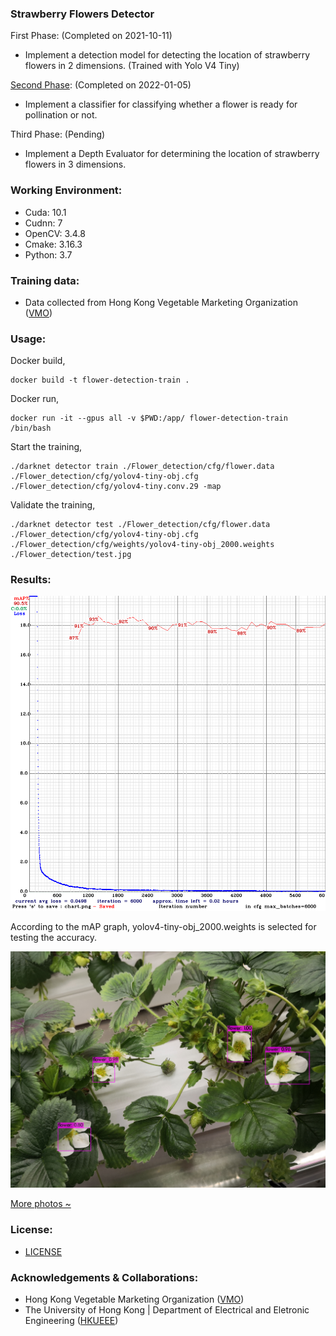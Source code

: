 ### Strawberry Flowers Detector
First Phase: (Completed on 2021-10-11)
- Implement a detection model for detecting the location of strawberry flowers in 2 dimensions. (Trained with Yolo V4 Tiny)

[Second Phase](https://github.com/wrightchin/strawberry-flowers-II): (Completed on 2022-01-05)
- Implement a classifier for classifying whether a flower is ready for pollination or not.

Third Phase: (Pending)
- Implement a Depth Evaluator for determining the location of strawberry flowers in 3 dimensions.   


### Working Environment: 
- Cuda: 10.1
- Cudnn: 7
- OpenCV: 3.4.8
- Cmake: 3.16.3
- Python: 3.7 

### Training data: 
- Data collected from Hong Kong Vegetable Marketing Organization ([VMO](https://www.vmo.org/?fbclid=IwAR3Lgiecqcd8clfMTHnLKpwK5ZoIVQzH9yuNOMiBeq5FTi4YQY41U2u-67s)) 

### Usage:
Docker build,
```
docker build -t flower-detection-train .
```
Docker run,
```
docker run -it --gpus all -v $PWD:/app/ flower-detection-train /bin/bash
```

Start the training,
```
./darknet detector train ./Flower_detection/cfg/flower.data ./Flower_detection/cfg/yolov4-tiny-obj.cfg ./Flower_detection/cfg/yolov4-tiny.conv.29 -map
```

Validate the training,
```
./darknet detector test ./Flower_detection/cfg/flower.data ./Flower_detection/cfg/yolov4-tiny-obj.cfg ./Flower_detection/cfg/weights/yolov4-tiny-obj_2000.weights ./Flower_detection/test.jpg
```

### Results:
![map results](results/chart_yolov4-tiny-obj.png)

According to the mAP graph, yolov4-tiny-obj_2000.weights is selected for testing the accuracy. 

![Alt text](results/predictions-3.jpg)

[More photos ~](results)

### License:
- [LICENSE](LICENSE)

### Acknowledgements & Collaborations:
- Hong Kong Vegetable Marketing Organization ([VMO](https://www.vmo.org/?fbclid=IwAR3Lgiecqcd8clfMTHnLKpwK5ZoIVQzH9yuNOMiBeq5FTi4YQY41U2u-67s)) 
- The University of Hong Kong | Department of Electrical and Eletronic Engineering ([HKUEEE](https://www.eee.hku.hk/))

